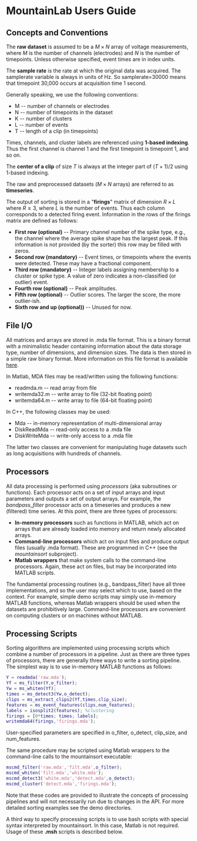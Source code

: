 # MountainLab Users Guide

## Concepts and Conventions

The **raw dataset** is assumed to be a $M\times N$ array of voltage measurements, where $M$ is the number of channels (electrodes) and $N$ is the number of timepoints. Unless otherwise specified, event times are in index units.

The **sample rate** is the rate at which the original data was acquired. The samplerate variable is always in units of Hz. So samplerate=30000 means that timepoint 30,000 occurs at acquisition time 1 second.

Generally speaking, we use the following conventions:

* M -- number of channels or electrodes
* N -- number of timepoints in the dataset
* K -- number of clusters
* L -- number of events
* T -- length of a clip (in timepoints)

Times, channels, and cluster labels are referenced using **1-based indexing**. Thus the first channel is channel $1$ and the first timepoint is timepoint $1$, and so on.

The **center of a clip** of size $T$ is always at the integer part of $(T+1)/2$ using 1-based indexing.

The raw and preprocessed datasets ($M\times N$ arrays) are referred to as **timeseries**.

The output of sorting is stored in a "**firings**" matrix of dimension $R\times L$ where $R\geq 3$, where $L$ is the number of events. Thus each column corresponds to a detected firing event. Information in the rows of the firings matrix are defined as follows:

* **First row (optional)** -- Primary channel number of the spike type, e.g., the channel where the average spike shape has the largest peak. If this information is not provided (by the sorter) this row may be filled with zeros.
* **Second row (mandatory)** -- Event times, or timepoints where the events were detected. These may have a fractional component.
* **Third row (mandatory)** -- Integer labels assigning membership to a cluster or spike type. A value of zero indicates a non-classified (or outlier) event.
* **Fourth row (optional)** -- Peak amplitudes.
* **Fifth row (optional)** -- Outlier scores. The larger the score, the more outlier-ish.
* **Sixth row and up (optional))** -- Unused for now.

## File I/O

All matrices and arrays are stored in .mda file format. This is a binary format with a minimalistic header containing information about the data storage type, number of dimensions, and dimension sizes. The data is then stored in a simple raw binary format. More information on this file format is available [here](http://magland.github.io/html/2015-07-31-mda-format.html).

In Matlab, MDA files may be read/written using the following functions:
* readmda.m -- read array from file
* writemda32.m -- write array to file (32-bit floating point)
* writemda64.m -- write array to file (64-bit floating point)

In C++, the following classes may be used:
* Mda -- in-memory representation of multi-dimensional array
* DiskReadMda -- read-only access to a .mda file
* DiskWriteMda -- write-only access to a .mda file

The latter two classes are convenient for manipulating huge datasets such as long acquisitions with hundreds of channels.

## Processors

All data processing is performed using *processors* (aka subroutines or functions). Each processor acts on a set of input arrays and input parameters and outputs a set of output arrays. For example, the *bandpass_filter* processor acts on a timeseries and produces a new (filtered) time series. At this point, there are three types of processors:

* **In-memory processors** such as functions in MATLAB, which act on arrays that are already loaded into memory and return newly allocated arrays.
* **Command-line processors** which act on input files and produce output files (usually .mda format). These are programmed in C++ (see the *mountainsort* subproject).
* **Matlab wrappers** that make system calls to the command-line processors. Again, these act on files, but may be incorporated into MATLAB scripts.

The fundamental processing routines (e.g., bandpass_filter) have all three implementations, and so the user may select which to use, based on the context. For example, simple demo scripts may simply use in-memory MATLAB functions, whereas Matlab wrappers should be used when the datasets are prohibitively large. Command-line processors are convenient on computing clusters or on machines without MATLAB.

## Processing Scripts

Sorting algorithms are implemented using processing scripts which combine a number of processors in a pipeline. Just as there are three types of processors, there are generally three ways to write a sorting pipeline. The simplest way is to use in-memory MATLAB functions as follows:

```matlab
Y = readmda('raw.mda');
Yf = ms_filter(Y,o_filter);
Yw = ms_whiten(Yf);
times = ms_detect3(Yw,o_detect);
clips = ms_extract_clips2(Yf,times,clip_size);
features = ms_event_features(clips,num_features);
labels = isosplit2(features); %clustering
firings = [0*times; times; labels];
writemda64(firings,'firings.mda');
```
User-specified parameters are specified in o_filter, o_detect, clip_size, and num_features.

The same procedure may be scripted using Matlab wrappers to the command-line calls to the mountainsort executable:

```matlab
mscmd_filter('raw.mda','filt.mda',o_filter);
mscmd_whiten('filt.mda','white.mda');
mscmd_detect3('white.mda','detect.mda',o_detect);
mscmd_cluster('detect.mda','firings.mda');
```
Note that these codes are provided to illustrate the concepts of processing pipelines and will not necessarily run due to changes in the API. For more detailed sorting examples see the demo directories.

A third way to specify processing scripts is to use bash scripts with special syntax interpreted by mountainsort. In this case, Matlab is not required. Usage of these **.msh** scripts is described below.
